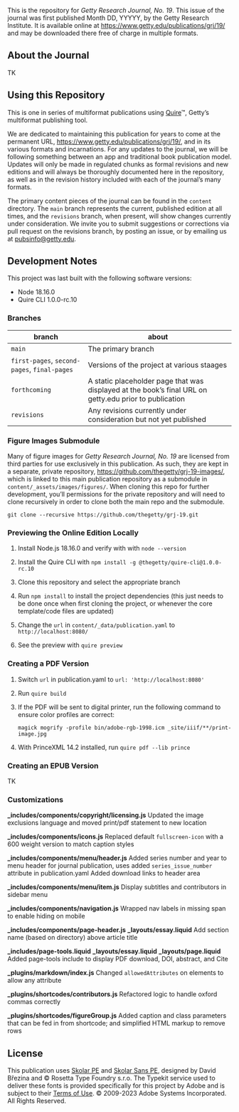 This is the repository for *Getty Research Journal, No. 19*. This issue of the journal was first published Month DD, YYYYY, by the Getty Research Institute. It is available online at https://www.getty.edu/publications/grj/19/ and may be downloaded there free of charge in multiple formats.

## About the Journal

TK

## Using this Repository

This is one in series of multiformat publications using [Quire](http://quire.getty.edu)™, Getty’s multiformat publishing tool. 

We are dedicated to maintaining this publication for years to come at the permanent URL, https://www.getty.edu/publications/grj/19/, and in its various formats and incarnations. For any updates to the journal, we will be following something between an app and traditional book publication model. Updates will only be made in regulated chunks as formal revisions and new editions and will always be thoroughly documented here in the repository, as well as in the revision history included with each of the journal’s many formats.

The primary content pieces of the journal can be found in the `content` directory. The `main` branch represents the current, published edition at all times, and the `revisions` branch, when present, will show changes currently under consideration. We invite you to submit suggestions or corrections via pull request on the revisions branch, by posting an issue, or by emailing us at [pubsinfo@getty.edu](mailto:pubsinfo@getty.edu).

## Development Notes

This project was last built with the following software versions:

- Node 18.16.0
- Quire CLI 1.0.0-rc.10

### Branches

| branch | about |
| --- | --- |
| `main` | The primary branch |
| `first-pages`, `second-pages`, `final-pages`| Versions of the project at various staages |
| `forthcoming` | A static placeholder page that was displayed at the book’s final URL on getty.edu prior to publication |
| `revisions` | Any revisions currently under consideration but not yet published |

### Figure Images Submodule

Many of figure images for *Getty Research Journal, No. 19* are licensed from third parties for use exclusively in this publication. As such, they are kept in a separate, private repository, https://github.com/thegetty/grj-19-images/, which is linked to this main publication repository as a submodule in `content/_assets/images/figures/`. When cloning this repo for further development, you’ll permissions for the private repository and will need to clone recursively in order to clone both the main repo and the submodule.

```
git clone --recursive https://github.com/thegetty/grj-19.git
```

### Previewing the Online Edition Locally

1. Install Node.js 18.16.0 and verify with with `node --version`

2. Install the Quire CLI with `npm install -g @thegetty/quire-cli@1.0.0-rc.10`

3. Clone this repository and select the appropriate branch

4. Run `npm install` to install the project dependencies (this just needs to be done once when first cloning the project, or whenever the core template/code files are updated)

5. Change the `url` in `content/_data/publication.yaml` to `http://localhost:8080/`

6. See the preview with `quire preview`

### Creating a PDF Version

1. Switch `url` in publication.yaml to `url: 'http://localhost:8080'`

2. Run `quire build`

3. If the PDF will be sent to digital printer, run the following command to ensure color profiles are correct:

    ```
    magick mogrify -profile bin/adobe-rgb-1998.icm _site/iiif/**/print-image.jpg
    ```

4. With PrinceXML 14.2 installed, run `quire pdf --lib prince`

### Creating an EPUB Version

TK

### Customizations

**_includes/components/copyright/licensing.js**
Updated the image exclusions language and moved print/pdf statement to new location

**_includes/components/icons.js**
Replaced default `fullscreen-icon` with a 600 weight version to match caption styles

**_includes/components/menu/header.js**
Added series number and year to menu header for journal publication, uses added `series_issue_number` attribute in publication.yaml
Added download links to header area

**_includes/components/menu/item.js**
Display subtitles and contributors in sidebar menu

**_includes/components/navigation.js**
Wrapped nav labels in missing span to enable hiding on mobile

**_includes/components/page-header.js**
**_layouts/essay.liquid**
Add section name (based on directory) above article title

**_includes/page-tools.liquid**
**_layouts/essay.liquid**
**_layouts/page.liquid**
Added page-tools include to display PDF download, DOI, abstract, and Cite

**_plugins/markdown/index.js**
Changed `allowedAttributes` on elements to allow any attribute

**_plugins/shortcodes/contributors.js**
Refactored logic to handle oxford commas correctly

**_plugins/shortcodes/figureGroup.js**
Added caption and class parameters that can be fed in from shortcode; and simplified HTML markup to remove rows

## License

This publication uses [Skolar PE](https://rosettatype.com/SkolarPE) and [Skolar Sans PE](https://rosettatype.com/SkolarSansPE), designed by David Březina and © Rosetta Type Foundry s.r.o. The Typekit service used to deliver these fonts is provided specifically for this project by Adobe and is subject to their [Terms of Use](http://www.adobe.com/products/eulas/tou_typekit). © 2009-2023 Adobe Systems Incorporated. All Rights Reserved.